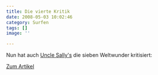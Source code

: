 ```yaml
---
title: Die vierte Kritik
date: 2008-05-03 10:02:46
category: Surfen
tags: []
image: ''

---
```


Nun hat auch [Uncle Sally's](http://www.sallys.net/) die sieben Weltwunder kritisiert:  

  

[Zum Artikel](http://www.sallys.net/Musik/Platten/Detail/74688/Misanthrop,Die+Sieben+Weltwunder/)
